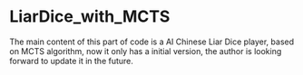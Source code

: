 # LiarDice_with_MCTS

The main content of this part of code is a AI Chinese Liar Dice player, based on MCTS algorithm, 
now it only has a initial version, the author is looking forward to update it in the future.
